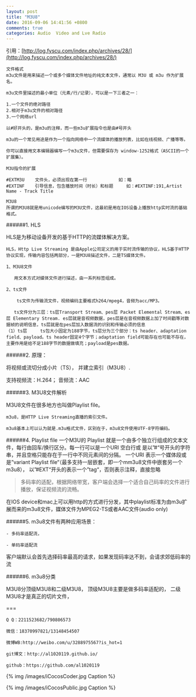 ```yaml
---
layout: post
title: "M3U8"
date: 2016-09-06 14:41:56 +0800
comments: true
categories: Audio  Video and Lve Radio
---
```


引用：[http://log.fyscu.com/index.php/archives/28/](http://log.fyscu.com/index.php/archives/28/)

	文件格式
	m3u文件是用来描述一个或多个媒体文件地址的纯文本文件，通常以 M3U 或 m3u 作为扩展名。
	
	m3u文件里描述的最小单位（元素/行/记录），可以是一下三者之一：
	
	1.一个文件的绝对路径
	2.相对于m3u文件的相对路径
	3.一个网络url
	
	以#好开头的，是m3u的注释，而一些m3u扩展指令也是由#号开头
	
	m3u的一个常见用途是作为一个指向网络中一个流媒体的播放列表，比如在线视频、广播等等。
	
	你可以直接用文本编辑器编写一个m3u文件，但需要保存为 window-1252格式（ASCII的一个扩展集）。
	
	M3U指令的扩展
	
	#EXTM3U    文件头，必须出现在第一行            如：略
	#EXTINF    引导信息，包含播放时间（时长）和标题     如：#EXTINF:191,Artist Name - Track Title
	
	M3U8
	所谓的M3U8就是用unicode编写的M3U文件，这最初是用在IOS设备上播放http实时流的基础格式。


######1. HLS

HLS是为移动设备开发的基于HTTP的流媒体解决方案。

	HLS，Http Live Streaming 是由Apple公司定义的用于实时流传输的协议，HLS基于HTTP协议实现，传输内容包括两部分，一是M3U8描述文件，二是TS媒体文件。
	
	1、M3U8文件
	
	   用文本方式对媒体文件进行描述，由一系列标签组成。
	
	2、ts文件
	
	    ts文件为传输流文件，视频编码主要格式h264/mpeg4，音频为acc/MP3。
	
	   ts文件分为三层：ts层Transport Stream、pes层 Packet Elemental Stream、es层 Elementary Stream. es层就是音视频数据，pes层是在音视频数据上加了时间戳等对数据帧的说明信息，ts层就是在pes层加入数据流的识别和传输必须的信息
	（1）ts层     ts包大小固定为188字节，ts层分为三个部分：ts header、adaptation field、payload。ts header固定4个字节；adaptation field可能存在也可能不存在，主要作用是给不足188字节的数据做填充；payload是pes数据。
	
######2. 原理：

将视频或流切分成小片（TS）， 并建立索引（M3U8）.

支持视频流：H.264； 音频流：AAC

######3. M3U8文件解析

M3U8文件在很多地方也叫做Playlist file。

	m3u8，是HTTP Live Streaming直播的索引文件。
	
	m3u8基本上可以认为就是.m3u格式文件，区别在于，m3u8文件使用UTF-8字符编码。

######4.  Playlist file
    一个M3U的 Playlist 就是一个由多个独立行组成的文本文件，每行由回车/换行区分。每一行可以是一个URI  空白行或
是以”#“号开头的字符串，并且空格只能存在于一行中不同元素间的分隔。
   一个URI 表示一个媒体段或是”variant Playlist file“（最多支持一层嵌套，即一个mm3u8文件中嵌套另一个m3u8），
以”#EXT“开头的表示一个”tag“，否则表示注释，直接忽略

>多码率的适配，根据网络带宽，客户端会选择一个适合自己码率的文件进行播放，保证视频流的流畅。

在IOS device和mac上可以用http的方式进行分发，其中playlist标准为由m3u扩展而来的m3u8文件，媒体文件为MPEG2-TS或者AAC文件(audio only)


######5. m3u8文件有两种应用场景：

	- 多码率适配流，

	- 单码率适配流

客户端默认会首先选择码率最高的请求，如果发现码率达不到，会请求郊低码率的流

######6. m3u8分类

M3U8分顶级M3U8和二级M3U8， 顶级M3U8主要是做多码率适配的， 二级M3U8才是真正的切片文件，





===





    Q Q：2211523682/790806573

    微信：18370997821/13148454507
    
    微博WB:http://weibo.com/u/3288975567?is_hot=1
    
	git博文：http://al1020119.github.io/
	
	github：https://github.com/al1020119


{% img /images/iCocosCoder.jpg Caption %}  

{% img /images/iCocosPublic.jpg Caption %}  
